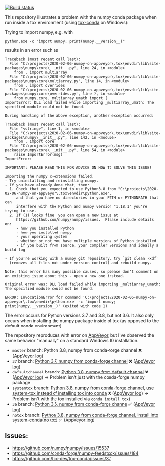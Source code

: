 [![Build status](https://ci.appveyor.com/api/projects/status/12mycbqivjoltgdo?svg=true)](https://ci.appveyor.com/project/goerz/2020-02-06-numpy-on-appveyor)

This repository illustrates a problem with the numpy conda package when run inside a tox environment (using [tox-conda](https://github.com/tox-dev/tox-conda) on Windows):

Trying to import numpy, e.g. with

~~~
python.exe -c "import numpy; print(numpy.__version__)"
~~~

results in an error such as
~~~
Traceback (most recent call last):
  File "C:\projects\2020-02-06-numpy-on-appveyor\.tox\envdir\lib\site-packages\numpy\core\__init__.py", line 24, in <module>
    from . import multiarray
  File "C:\projects\2020-02-06-numpy-on-appveyor\.tox\envdir\lib\site-packages\numpy\core\multiarray.py", line 14, in <module>
    from . import overrides
  File "C:\projects\2020-02-06-numpy-on-appveyor\.tox\envdir\lib\site-packages\numpy\core\overrides.py", line 7, in <module>
    from numpy.core._multiarray_umath import (
ImportError: DLL load failed while importing _multiarray_umath: The specified module could not be found.

During handling of the above exception, another exception occurred:

Traceback (most recent call last):
  File "<string>", line 1, in <module>
  File "C:\projects\2020-02-06-numpy-on-appveyor\.tox\envdir\lib\site-packages\numpy\__init__.py", line 142, in <module>
    from . import core
  File "C:\projects\2020-02-06-numpy-on-appveyor\.tox\envdir\lib\site-packages\numpy\core\__init__.py", line 54, in <module>
    raise ImportError(msg)
ImportError:

IMPORTANT: PLEASE READ THIS FOR ADVICE ON HOW TO SOLVE THIS ISSUE!

Importing the numpy c-extensions failed.
- Try uninstalling and reinstalling numpy.
- If you have already done that, then:
  1. Check that you expected to use Python3.8 from "C:\projects\2020-02-06-numpy-on-appveyor\.tox\envdir\python.exe",
     and that you have no directories in your PATH or PYTHONPATH that can
     interfere with the Python and numpy version "1.18.1" you're trying to use.
  2. If (1) looks fine, you can open a new issue at
     https://github.com/numpy/numpy/issues.  Please include details on:
     - how you installed Python
     - how you installed numpy
     - your operating system
     - whether or not you have multiple versions of Python installed
     - if you built from source, your compiler versions and ideally a build log

- If you're working with a numpy git repository, try `git clean -xdf`
  (removes all files not under version control) and rebuild numpy.

Note: this error has many possible causes, so please don't comment on
an existing issue about this - open a new one instead.

Original error was: DLL load failed while importing _multiarray_umath: The specified module could not be found.

ERROR: InvocationError for command 'C:\projects\2020-02-06-numpy-on-appveyor\.tox\envdir\python.exe' -c 'import numpy; print(numpy.__version__)' (exited with code 1)
~~~

The error occurs for Python versions 3.7 and 3.8, but not 3.6. It also only occurs when installing the numpy package inside of tox (as opposed to the default conda environment)

The repository reproduces with error on [AppVeyor](https://ci.appveyor.com/project/goerz/2020-02-06-numpy-on-appveyor), but I've observed the same behavior "manually" on a standard Windows 10 installation.

* `master` branch: Python 3.8, numpy from conda-forge channel ❌ ([AppVeyor log](https://ci.appveyor.com/project/goerz/2020-02-06-numpy-on-appveyor/builds/30633830))
* `37` branch: [Python 3.7, numpy from conda-forge channel](https://github.com/goerz-testing/2020-02-06_numpy_on_appveyor/commit/25cb334e4efeb0beb7e7f015ae6be1a9eb79ca55) ❌ ([AppVeyor log](https://ci.appveyor.com/project/goerz/2020-02-06-numpy-on-appveyor/builds/30633901))
* `defaultchannel` branch: [Python 3.8, numpy from default channel](https://github.com/goerz-testing/2020-02-06_numpy_on_appveyor/commit/c6e99d1791843e61e53f9e6700b60d2d363a5c98) ❌ ([AppVeyor log](https://ci.appveyor.com/project/goerz/2020-02-06-numpy-on-appveyor/builds/30633927))  → Problem isn't just with the conda-forge numpy package
* `systemtox` branch: [Python 3.8, numpy from conda-forge channel, use system-tox instead of installing tox into conda](https://github.com/goerz-testing/2020-02-06_numpy_on_appveyor/commit/b30e21f25b594c126beb338f74fe026d82ee8f45) ❌ ([AppVeyor log](https://ci.appveyor.com/project/goerz/2020-02-06-numpy-on-appveyor/builds/30634194)) → Problem isn't with the tox installed via `conda install tox`)
* `36` branch: [Python 3.6, numpy from conda-forge channe](https://github.com/goerz-testing/2020-02-06_numpy_on_appveyor/commit/916e9b780672152a40fbdb33e26a7b37a1b49278) ✅ ([AppVeyor log](https://ci.appveyor.com/project/goerz/2020-02-06-numpy-on-appveyor/builds/30654430))
* `notox` branch: [Python 3.8, numpy from conda-forge channel, install into system-conda(no tox)](https://github.com/goerz-testing/2020-02-06_numpy_on_appveyor/commit/0e42fe12724321b1da4379a1d9244ff006ca2075) ✅ ([AppVeyor log](https://ci.appveyor.com/project/goerz/2020-02-06-numpy-on-appveyor/builds/30633961))

## Issues:

* https://github.com/numpy/numpy/issues/15537
* https://github.com/conda-forge/numpy-feedstock/issues/184
* https://github.com/tox-dev/tox-conda/issues/37
